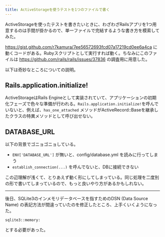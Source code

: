 ```yaml
---
title: ActiveStorageを使うテストを1つのファイルで書く
---
```


ActiveStorageを使ったテストを書きたいときに、わざわざRailsアプリを1つ用意するのは手間が掛かるので、単一ファイルで完結するような書き方を模索してみた。

<https://gist.github.com/r7kamura/7ee56572693fcd07a17219cd0ee6a4ca> に動くコードがある。Rubyスクリプトとして実行すれば動く。ちなみにこのファイルは <https://github.com/rails/rails/issues/37836> の調査用に用意した。

以下は奇妙なところについての説明。

## Rails.application.initialize!

ActiveStorageはRails Engineとして実装されていて、アプリケーションの初期化フェーズで色々な準備が行われる。`Rails.application.initialize!`を呼んでいないと、例えば、`has_one_attached` メソッドがActiveRecord::Baseを継承したクラスの特異メソッドとして呼び出せない。

## DATABASE_URL

以下の背景でゴニョゴニョしている。

- `ENV['DATABASE_URL']` が無いと、config/database.yml を読みに行ってしまう
- `establish_connection(...)` を呼んでないと、DBに接続できない

この辺理解が浅くて、とりあえず動く形にしてしまっている。同じ処理を二度別の形で書いてしまっているので、もっと良いやり方があるかもしれない。

---

後日、SQLite3のインメモリデータベースを指すためのDSN (Data Source Name) の表記方法が間違っていたのを修正したところ、上手くいくようになった。

```
sqlite3::memory:
```

とする必要があった。
